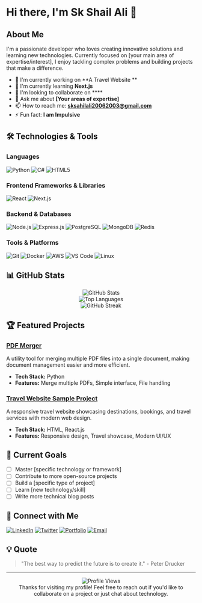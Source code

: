 # Hi there, I'm Sk Shail Ali 👋

## About Me
I'm a passionate developer who loves creating innovative solutions and learning new technologies. Currently focused on [your main area of expertise/interest], I enjoy tackling complex problems and building projects that make a difference.

- 🔭 I'm currently working on **A Travel Website **
- 🌱 I'm currently learning **Next.js**
- 👯 I'm looking to collaborate on ****
- 💬 Ask me about **[Your areas of expertise]**
- 📫 How to reach me: **sksahilali20062003@gmail.com**
- ⚡ Fun fact: **I am Impulsive**

## 🛠️ Technologies & Tools

### Languages
![Python](https://img.shields.io/badge/-Python-3776AB?style=flat-square&logo=python&logoColor=white)
![C#](https://img.shields.io/badge/-C%23-239120?style=flat-square&logo=c-sharp&logoColor=white)
![HTML5](https://img.shields.io/badge/-HTML5-E34F26?style=flat-square&logo=html5&logoColor=white)

### Frontend Frameworks & Libraries
![React](https://img.shields.io/badge/-React-61DAFB?style=flat-square&logo=react&logoColor=black)
![Next.js](https://img.shields.io/badge/-Next.js-000000?style=flat-square&logo=next.js&logoColor=white)

### Backend & Databases
![Node.js](https://img.shields.io/badge/-Node.js-339933?style=flat-square&logo=node.js&logoColor=white)
![Express.js](https://img.shields.io/badge/-Express.js-000000?style=flat-square&logo=express&logoColor=white)
![PostgreSQL](https://img.shields.io/badge/-PostgreSQL-336791?style=flat-square&logo=postgresql&logoColor=white)
![MongoDB](https://img.shields.io/badge/-MongoDB-47A248?style=flat-square&logo=mongodb&logoColor=white)
![Redis](https://img.shields.io/badge/-Redis-DC382D?style=flat-square&logo=redis&logoColor=white)

### Tools & Platforms
![Git](https://img.shields.io/badge/-Git-F05032?style=flat-square&logo=git&logoColor=white)
![Docker](https://img.shields.io/badge/-Docker-2496ED?style=flat-square&logo=docker&logoColor=white)
![AWS](https://img.shields.io/badge/-AWS-232F3E?style=flat-square&logo=amazon-aws&logoColor=white)
![VS Code](https://img.shields.io/badge/-VS%20Code-007ACC?style=flat-square&logo=visual-studio-code&logoColor=white)
![Linux](https://img.shields.io/badge/-Linux-FCC624?style=flat-square&logo=linux&logoColor=black)

## 📊 GitHub Stats

<div align="center">
  <img src="https://github-readme-stats.vercel.app/api?username=Shail-git-creator&show_icons=true&theme=dark&hide_border=true" alt="GitHub Stats" />
</div>

<div align="center">
  <img src="https://github-readme-stats.vercel.app/api/top-langs/?username=Shail-git-creator&layout=compact&theme=dark&hide_border=true" alt="Top Languages" />
</div>

<div align="center">
  <img src="https://github-readme-streak-stats.herokuapp.com/?user=Shail-git-creator&theme=dark&hide_border=true" alt="GitHub Streak" />
</div>

## 🏆 Featured Projects

### [PDF Merger](https://github.com/Shail-git-creator/pdf-merger)
A utility tool for merging multiple PDF files into a single document, making document management easier and more efficient.
- **Tech Stack:** Python
- **Features:** Merge multiple PDFs, Simple interface, File handling

### [Travel Website Sample Project](https://github.com/Shail-git-creator/travel-website-sample-project)
A responsive travel website showcasing destinations, bookings, and travel services with modern web design.
- **Tech Stack:** HTML, React.js
- **Features:** Responsive design, Travel showcase, Modern UI/UX

## 🎯 Current Goals

- [ ] Master [specific technology or framework]
- [ ] Contribute to more open-source projects
- [ ] Build a [specific type of project]
- [ ] Learn [new technology/skill]
- [ ] Write more technical blog posts

## 🤝 Connect with Me

[![LinkedIn](https://img.shields.io/badge/-LinkedIn-0077B5?style=flat-square&logo=linkedin&logoColor=white)](https://linkedin.com/in/yourprofile)
[![Twitter](https://img.shields.io/badge/-Twitter-1DA1F2?style=flat-square&logo=twitter&logoColor=white)](https://twitter.com/yourhandle)
[![Portfolio](https://img.shields.io/badge/-Portfolio-000000?style=flat-square&logo=vercel&logoColor=white)](https://yourportfolio.com)
[![Email](https://img.shields.io/badge/-Email-D14836?style=flat-square&logo=gmail&logoColor=white)](mailto:your.email@example.com)

## 💡 Quote
> "The best way to predict the future is to create it." - Peter Drucker

---

<div align="center">
  <img src="https://komarev.com/ghpvc/?username=Shail-git-creator&color=blue&style=flat-square" alt="Profile Views" />
</div>

<div align="center">
  Thanks for visiting my profile! Feel free to reach out if you'd like to collaborate on a project or just chat about technology.
</div>
